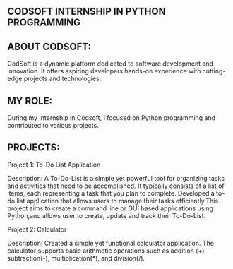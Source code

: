 CODSOFT INTERNSHIP IN PYTHON PROGRAMMING
-
ABOUT CODSOFT:
-
CodSoft is a dynamic platform dedicated to software development and innovation. It offers aspiring developers hands-on experience with cutting-edge projects and technologies.

MY ROLE:
-
During my Internship in Codsoft, I focused on Python programming and contributed to various projects.

PROJECTS:
-
Project 1: To-Do List Application

Description: A To-Do-List is a simple yet powerful tool for organizing tasks and activities that need to be accomplished. It typically consists of a list of items, each representing a task that you plan to complete.
Developed a to-do list application that allows users to manage their tasks efficiently.This project aims to create a command line or GUI based applications using Python,and allows user to create, update and track their To-Do-List.

Project 2: Calculator

Description: Created a simple yet functional calculator application. The calculator supports basic arithmetic operations such as addition (+), subtraction(-), multiplication(*), and division(/).

